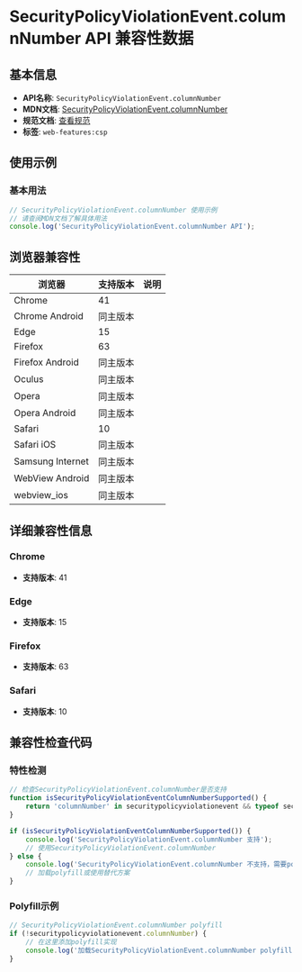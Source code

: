 # SecurityPolicyViolationEvent.columnNumber API 兼容性数据

## 基本信息

- **API名称**: `SecurityPolicyViolationEvent.columnNumber`
- **MDN文档**: [SecurityPolicyViolationEvent.columnNumber](https://developer.mozilla.org/docs/Web/API/SecurityPolicyViolationEvent/columnNumber)
- **规范文档**: [查看规范](https://w3c.github.io/webappsec-csp/#dom-securitypolicyviolationevent-columnnumber)
- **标签**: `web-features:csp`

## 使用示例

### 基本用法

```javascript
// SecurityPolicyViolationEvent.columnNumber 使用示例
// 请查阅MDN文档了解具体用法
console.log('SecurityPolicyViolationEvent.columnNumber API');
```

## 浏览器兼容性

| 浏览器 | 支持版本 | 说明 |
|--------|----------|------|
| Chrome | 41 |  |
| Chrome Android | 同主版本 |  |
| Edge | 15 |  |
| Firefox | 63 |  |
| Firefox Android | 同主版本 |  |
| Oculus | 同主版本 |  |
| Opera | 同主版本 |  |
| Opera Android | 同主版本 |  |
| Safari | 10 |  |
| Safari iOS | 同主版本 |  |
| Samsung Internet | 同主版本 |  |
| WebView Android | 同主版本 |  |
| webview_ios | 同主版本 |  |

## 详细兼容性信息

### Chrome

- **支持版本**: 41

### Edge

- **支持版本**: 15

### Firefox

- **支持版本**: 63

### Safari

- **支持版本**: 10

## 兼容性检查代码

### 特性检测

```javascript
// 检查SecurityPolicyViolationEvent.columnNumber是否支持
function isSecurityPolicyViolationEventColumnNumberSupported() {
    return 'columnNumber' in securitypolicyviolationevent && typeof securitypolicyviolationevent.columnNumber === 'function';
}

if (isSecurityPolicyViolationEventColumnNumberSupported()) {
    console.log('SecurityPolicyViolationEvent.columnNumber 支持');
    // 使用SecurityPolicyViolationEvent.columnNumber
} else {
    console.log('SecurityPolicyViolationEvent.columnNumber 不支持，需要polyfill');
    // 加载polyfill或使用替代方案
}
```

### Polyfill示例

```javascript
// SecurityPolicyViolationEvent.columnNumber polyfill
if (!securitypolicyviolationevent.columnNumber) {
    // 在这里添加polyfill实现
    console.log('加载SecurityPolicyViolationEvent.columnNumber polyfill');
}
```

